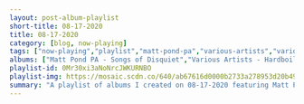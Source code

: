 ```yaml
---
layout: post-album-playlist
short-title: 08-17-2020
title: 08-17-2020
category: [blog, now-playing]
tags: ["now-playing","playlist","matt-pond-pa","various-artists","various-artists","neck-deep","the-so-long-vinyls","the-so-long-vinyls"]
albums: ["Matt Pond PA - Songs of Disquiet","Various Artists - Hardboiled","Various Artists - Dreamland","Neck Deep - All Distortions Are Intentional","The So Long Vinyls - Live On","The So Long Vinyls - Give Up on Yourself, Indiana"]
playlist-id: 0Mr30xi3aNoNrcJWKURNBO
playlist-img: https://mosaic.scdn.co/640/ab67616d0000b2733a278953d20b499818ed7daeab67616d0000b273712701c5e263efc8726b1464ab67616d0000b2737e2c0d6f4eadbbaf87a5dfcdab67616d0000b273c78e195072c91fbea30de77a
summary: "A playlist of albums I created on 08-17-2020 featuring Matt Pond PA, Various Artists, Various Artists, Neck Deep, The So Long Vinyls, and The So Long Vinyls"
---
```

